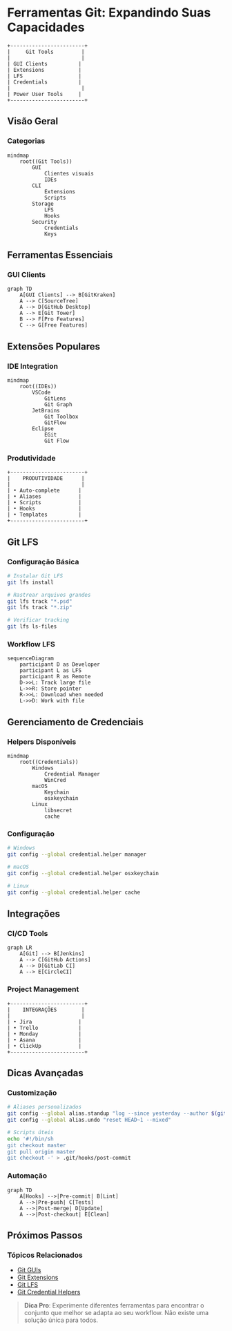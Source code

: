 # Ferramentas Git: Expandindo Suas Capacidades

```ascii
+------------------------+
|     Git Tools         |
|                       |
| GUI Clients          |
| Extensions           |
| LFS                  |
| Credentials          |
|                       |
| Power User Tools     |
+------------------------+
```

## Visão Geral

### Categorias
```mermaid
mindmap
    root((Git Tools))
        GUI
            Clientes visuais
            IDEs
        CLI
            Extensions
            Scripts
        Storage
            LFS
            Hooks
        Security
            Credentials
            Keys
```

## Ferramentas Essenciais

### GUI Clients
```mermaid
graph TD
    A[GUI Clients] --> B[GitKraken]
    A --> C[SourceTree]
    A --> D[GitHub Desktop]
    A --> E[Git Tower]
    B --> F[Pro Features]
    C --> G[Free Features]
```

## Extensões Populares

### IDE Integration
```mermaid
mindmap
    root((IDEs))
        VSCode
            GitLens
            Git Graph
        JetBrains
            Git Toolbox
            GitFlow
        Eclipse
            EGit
            Git Flow
```

### Produtividade
```ascii
+------------------------+
|    PRODUTIVIDADE      |
|                       |
| • Auto-complete      |
| • Aliases            |
| • Scripts            |
| • Hooks              |
| • Templates          |
+------------------------+
```

## Git LFS

### Configuração Básica
```bash
# Instalar Git LFS
git lfs install

# Rastrear arquivos grandes
git lfs track "*.psd"
git lfs track "*.zip"

# Verificar tracking
git lfs ls-files
```

### Workflow LFS
```mermaid
sequenceDiagram
    participant D as Developer
    participant L as LFS
    participant R as Remote
    D->>L: Track large file
    L->>R: Store pointer
    R->>L: Download when needed
    L->>D: Work with file
```

## Gerenciamento de Credenciais

### Helpers Disponíveis
```mermaid
mindmap
    root((Credentials))
        Windows
            Credential Manager
            WinCred
        macOS
            Keychain
            osxkeychain
        Linux
            libsecret
            cache
```

### Configuração
```bash
# Windows
git config --global credential.helper manager

# macOS
git config --global credential.helper osxkeychain

# Linux
git config --global credential.helper cache
```

## Integrações

### CI/CD Tools
```mermaid
graph LR
    A[Git] --> B[Jenkins]
    A --> C[GitHub Actions]
    A --> D[GitLab CI]
    A --> E[CircleCI]
```

### Project Management
```ascii
+------------------------+
|    INTEGRAÇÕES        |
|                       |
| • Jira               |
| • Trello             |
| • Monday             |
| • Asana              |
| • ClickUp            |
+------------------------+
```

## Dicas Avançadas

### Customização
```bash
# Aliases personalizados
git config --global alias.standup "log --since yesterday --author $(git config user.email)"
git config --global alias.undo "reset HEAD~1 --mixed"

# Scripts úteis
echo '#!/bin/sh
git checkout master
git pull origin master
git checkout -' > .git/hooks/post-commit
```

### Automação
```mermaid
graph TD
    A[Hooks] -->|Pre-commit| B[Lint]
    A -->|Pre-push| C[Tests]
    A -->|Post-merge| D[Update]
    A -->|Post-checkout| E[Clean]
```

## Próximos Passos

### Tópicos Relacionados
- [Git GUIs](git-guis.md)
- [Git Extensions](git-extensions.md)
- [Git LFS](git-lfs.md)
- [Git Credential Helpers](git-credential-helpers.md)

> **Dica Pro**: Experimente diferentes ferramentas para encontrar o conjunto que melhor se adapta ao seu workflow. Não existe uma solução única para todos.